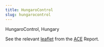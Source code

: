 ```yaml
---
title: HungaroControl
slug: hungarocontrol
---
```


HungaroControl, Hungary

See the relevant [leaflet][leaf] from the [ACE] Report.

[leaf]: /library/ace/ansp-factsheets/HungaroControl.pdf "ACE Benchmarking Report Factsheet: HungaroControl"

[ACE]: https://www.eurocontrol.int/sites/default/files/2022-06/eurocontrol-ace-2020-benchmarking-report.pdf "ACE 2020 Benchmarking Report"
